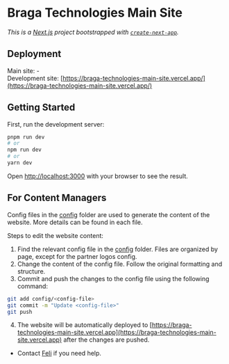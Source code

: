 # Braga Technologies Main Site

_This is a [Next.js](https://nextjs.org/) project bootstrapped with [`create-next-app`](https://github.com/vercel/next.js/tree/canary/packages/create-next-app)._

## Deployment
Main site: -  
Development site: [https://braga-technologies-main-site.vercel.app/](https://braga-technologies-main-site.vercel.app/)

## Getting Started

First, run the development server:

```bash
pnpm run dev
# or
npm run dev
# or
yarn dev
```

Open [http://localhost:3000](http://localhost:3000) with your browser to see the result.

## For Content Managers
Config files in the [config](./config) folder are used to generate the content of the website. More details can be found in each file.

Steps to edit the website content:
1. Find the relevant config file in the [config](./config) folder. Files are organized by page, except for the partner logos config.
2. Change the content of the config file. Follow the original formatting and structure.
3. Commit and push the changes to the config file using the following command:
```bash
git add config/<config-file>
git commit -m "Update <config-file>"
git push
```
4. The website will be automatically deployed to [https://braga-technologies-main-site.vercel.app](https://braga-technologies-main-site.vercel.app) after the changes are pushed.
* Contact [Feli](https://github.com/FelineJTD) if you need help.